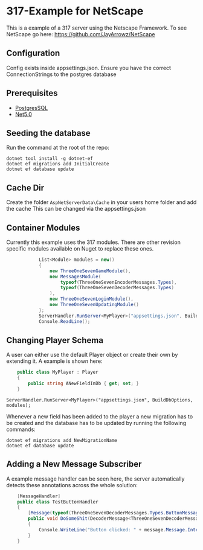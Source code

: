 # 317-Example for NetScape
This is a example of a 317 server using the Netscape Framework.
To see NetScape go here: https://github.com/JayArrowz/NetScape

## Configuration
Config exists inside appsettings.json. Ensure you have the correct ConnectionStrings to the postgres database

## Prerequisites
* [PostgresSQL](https://www.postgresql.org/download/)
* [Net5.0](https://dotnet.microsoft.com/download/dotnet/5.0)

## Seeding the database

Run the command at the root of the repo:
```
dotnet tool install -g dotnet-ef
dotnet ef migrations add InitialCreate
dotnet ef database update
```

## Cache Dir
Create the folder ```AspNetServerData\Cache``` in your users home folder and add the cache
This can be changed via the appsettings.json

## Container Modules
Currently this example uses the 317 modules. There are other revision specific modules available on Nuget to replace these ones.

```csharp
            List<Module> modules = new()
            {
                new ThreeOneSevenGameModule(),
                new MessagesModule(
                    typeof(ThreeOneSevenEncoderMessages.Types),
                    typeof(ThreeOneSevenDecoderMessages.Types)
                ),
                new ThreeOneSevenLoginModule(),
                new ThreeOneSevenUpdatingModule()
            };
            ServerHandler.RunServer<MyPlayer>("appsettings.json", BuildDbOptions, modules);
            Console.ReadLine();
```

## Changing Player Schema
A user can either use the default Player object or create their own by extending it.
A example is shown here:
```csharp
    public class MyPlayer : Player
    {
        public string ANewFieldInDb { get; set; }
    }
```

```chsarp
ServerHandler.RunServer<MyPlayer>("appsettings.json", BuildDbOptions, modules);
```

Whenever a new field has been added to the player a new migration has to be created and the database has to be updated by running the following commands:
```
dotnet ef migrations add NewMigrationName
dotnet ef database update
```

## Adding a New Message Subscriber
A example message handler can be seen here, the server automatically detects these annotations across the whole solution:
```csharp
    [MessageHandler]
    public class TestButtonHandler
    {
        [Message(typeof(ThreeOneSevenDecoderMessages.Types.ButtonMessage))]
        public void DoSomeShit(DecoderMessage<ThreeOneSevenDecoderMessages.Types.ButtonMessage> message)
        {
            Console.WriteLine("Button clicked: " + message.Message.InterfaceId);
        }
    }
```
